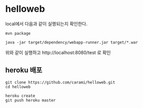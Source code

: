 # helloweb

local에서 다음과 같이 실행되는지 확인한다.

```
mvn package

java -jar target/dependency/webapp-runner.jar target/*.war

```
위와 같이 실행하고 http://localhost:8080/test 로 확인


## heroku 배포

```
git clone https://github.com/carami/helloweb.git
cd helloweb

heroku create
git push heroku master
```
